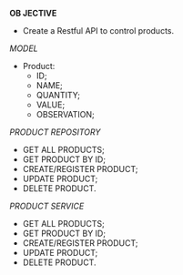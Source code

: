 **OB JECTIVE**
- Create a Restful API to control products.

*MODEL*
- Product:
  - ID;
  - NAME;
  - QUANTITY;
  - VALUE;
  - OBSERVATION;

*PRODUCT REPOSITORY*
- GET ALL PRODUCTS;
- GET PRODUCT BY ID;
- CREATE/REGISTER PRODUCT;
- UPDATE PRODUCT;
- DELETE PRODUCT.

*PRODUCT SERVICE*
- GET ALL PRODUCTS;
- GET PRODUCT BY ID;
- CREATE/REGISTER PRODUCT;
- UPDATE PRODUCT;
- DELETE PRODUCT.